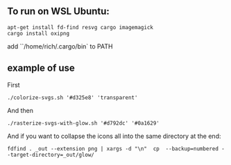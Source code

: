 ## To run on WSL Ubuntu:

```
apt-get install fd-find resvg cargo imagemagick
cargo install oxipng
```

add ``/home/rich/.cargo/bin` to PATH

## example of use

First

```
./colorize-svgs.sh '#d325e8' 'transparent'
```

And then

```
./rasterize-svgs-with-glow.sh '#d792dc' '#0a1629'
```


And if you want to collapse the icons all into the same directory at the end:

```
fdfind . _out --extension png | xargs -d "\n"  cp  --backup=numbered --target-directory=_out/glow/
```
